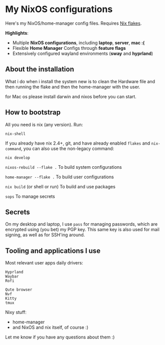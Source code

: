 # My NixOS configurations

Here's my NixOS/home-manager config files. Requires
[Nix flakes](https://nixos.wiki/wiki/Flakes).

**Highlights**:

- Multiple **NixOS configurations**, including **laptop**, **server**, **mac
  :(**
- Flexible **Home Manager** Configs through **feature flags**
- Extensively configured wayland environments (**sway** and **hyprland**)

## About the installation

What i do when i install the system new is to clean the Hardware file and then
running the flake and then the home-manager with the user.

for Mac os please install darwin and nixos before you can start.

## How to bootstrap

All you need is nix (any version). Run:

```
nix-shell
```

If you already have nix 2.4+, git, and have already enabled `flakes` and
`nix-command`, you can also use the non-legacy command:

```
nix develop
```

`nixos-rebuild --flake .` To build system configurations

`home-manager --flake .` To build user configurations

`nix build` (or shell or run) To build and use packages

`sops` To manage secrets

## Secrets

On my desktop and laptop, I use `pass` for managing passwords, which are
encrypted using (you bet) my PGP key. This same key is also used for mail
signing, as well as for SSH'ing around.

## Tooling and applications I use

Most relevant user apps daily drivers:

    Hyprland
    Waybar
    Rofi

    Qute browser
    Nvf
    Kitty
    tmux

Nixy stuff:

- home-manager
- and NixOS and nix itself, of course :)

Let me know if you have any questions about them :)
